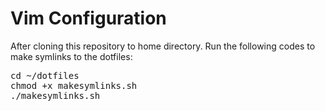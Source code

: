 # Vim Configuration

After cloning this repository to home directory. Run the following codes to make 
symlinks to the dotfiles:

<pre>
cd ~/dotfiles
chmod +x makesymlinks.sh
./makesymlinks.sh
</pre>

